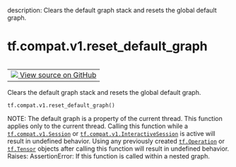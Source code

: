 description: Clears the default graph stack and resets the global default graph.

<div itemscope itemtype="http://developers.google.com/ReferenceObject">
<meta itemprop="name" content="tf.compat.v1.reset_default_graph" />
<meta itemprop="path" content="Stable" />
</div>

# tf.compat.v1.reset_default_graph

<!-- Insert buttons and diff -->

<table class="tfo-notebook-buttons tfo-api nocontent" align="left">
<td>
  <a target="_blank" href="https://github.com/tensorflow/tensorflow/blob/r2.3/tensorflow/python/framework/ops.py#L5969-L5986">
    <img src="https://www.tensorflow.org/images/GitHub-Mark-32px.png" />
    View source on GitHub
  </a>
</td>
</table>



Clears the default graph stack and resets the global default graph.

<pre class="devsite-click-to-copy prettyprint lang-py tfo-signature-link">
<code>tf.compat.v1.reset_default_graph()
</code></pre>



<!-- Placeholder for "Used in" -->

NOTE: The default graph is a property of the current thread. This
function applies only to the current thread.  Calling this function while
a <a href="../../../tf/compat/v1/Session.md"><code>tf.compat.v1.Session</code></a> or <a href="../../../tf/compat/v1/InteractiveSession.md"><code>tf.compat.v1.InteractiveSession</code></a> is active will
result in undefined
behavior. Using any previously created <a href="../../../tf/Operation.md"><code>tf.Operation</code></a> or <a href="../../../tf/Tensor.md"><code>tf.Tensor</code></a> objects
after calling this function will result in undefined behavior.
Raises:
  AssertionError: If this function is called within a nested graph.